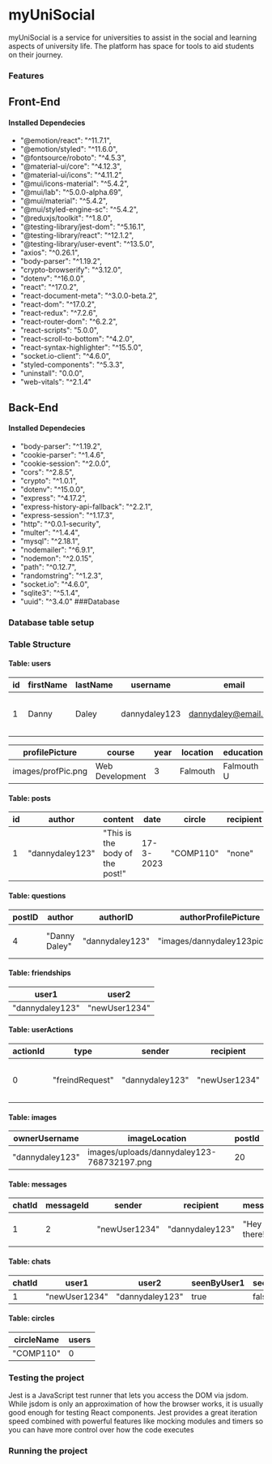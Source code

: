 # myUniSocial

myUniSocial is a service for universities to assist in the social and learning aspects of university life. The platform has space for tools to aid students on their journey.

### Features

## Front-End

#### Installed Dependecies

-   "@emotion/react": "^11.7.1",
-   "@emotion/styled": "^11.6.0",
-   "@fontsource/roboto": "^4.5.3",
-   "@material-ui/core": "^4.12.3",
-   "@material-ui/icons": "^4.11.2",
-   "@mui/icons-material": "^5.4.2",
-   "@mui/lab": "^5.0.0-alpha.69",
-   "@mui/material": "^5.4.2",
-   "@mui/styled-engine-sc": "^5.4.2",
-   "@reduxjs/toolkit": "^1.8.0",
-   "@testing-library/jest-dom": "^5.16.1",
-   "@testing-library/react": "^12.1.2",
-   "@testing-library/user-event": "^13.5.0",
-   "axios": "^0.26.1",
-   "body-parser": "^1.19.2",
-   "crypto-browserify": "^3.12.0",
-   "dotenv": "^16.0.0",
-   "react": "^17.0.2",
-   "react-document-meta": "^3.0.0-beta.2",
-   "react-dom": "^17.0.2",
-   "react-redux": "^7.2.6",
-   "react-router-dom": "^6.2.2",
-   "react-scripts": "5.0.0",
-   "react-scroll-to-bottom": "^4.2.0",
-   "react-syntax-highlighter": "^15.5.0",
-   "socket.io-client": "^4.6.0",
-   "styled-components": "^5.3.3",
-   "uninstall": "0.0.0",
-   "web-vitals": "^2.1.4"

## Back-End

#### Installed Dependecies

-   "body-parser": "^1.19.2",
-   "cookie-parser": "^1.4.6",
-   "cookie-session": "^2.0.0",
-   "cors": "^2.8.5",
-   "crypto": "^1.0.1",
-   "dotenv": "^15.0.0",
-   "express": "^4.17.2",
-   "express-history-api-fallback": "^2.2.1",
-   "express-session": "^1.17.3",
-   "http": "^0.0.1-security",
-   "multer": "^1.4.4",
-   "mysql": "^2.18.1",
-   "nodemailer": "^6.9.1",
-   "nodemon": "^2.0.15",
-   "path": "^0.12.7",
-   "randomstring": "^1.2.3",
-   "socket.io": "^4.6.0",
-   "sqlite3": "^5.1.4",
-   "uuid": "^3.4.0"
    ###Database

### Database table setup

### Table Structure

#### Table: users

| id  | firstName | lastName | username      | email                | password   | passwordSalt     | aboutMe                   |
| --- | --------- | -------- | ------------- | -------------------- | ---------- | ---------------- | ------------------------- |
| 1   | Danny     | Daley    | dannydaley123 | dannydaley@email.com | myPassword | mYhAsHeDpAsSwOrD | This is my about me text! |

| profilePicture     | course          | year | location | education  | circles          | asked | answered |
| ------------------ | --------------- | ---- | -------- | ---------- | ---------------- | ----- | -------- |
| images/profPic.png | Web Development | 3    | Falmouth | Falmouth U | COMP110, COMP120 | 10    | 20       |

#### Table: posts

| id  | author          | content                         | date      | circle    | recipient | likes | dislikes | postStrict | relativePostId |
| --- | --------------- | ------------------------------- | --------- | --------- | --------- | ----- | -------- | ---------- | -------------- |
| 1   | "dannydaley123" | "This is the body of the post!" | 17-3-2023 | "COMP110" | "none"    | 1     | 0        | 0          | null           |

#### Table: questions

| postID | author        | authorID        | authorProfilePicture          | date        | category | score | relativePostID | title                    | text                          | code                          | language |
| ------ | ------------- | --------------- | ----------------------------- | ----------- | -------- | ----- | -------------- | ------------------------ | ----------------------------- | ----------------------------- | -------- |
| 4      | "Danny Daley" | "dannydaley123" | "images/dannydaley123picture" | "15-3-2023" | "Web"    | 1     | 0              | "Why isnt this working?" | "Why isnt this code working?" | "<\code>Code Snippet</\code>" | "HTML    |

#### Table: friendships

| user1           | user2         |
| --------------- | ------------- |
| "dannydaley123" | "newUser1234" |

#### Table: userActions

| actionId | type            | sender          | recipient     | message                     | seen  | approved | date        | relativePost |
| -------- | --------------- | --------------- | ------------- | --------------------------- | ----- | -------- | ----------- | ------------ |
| 0        | "freindRequest" | "dannydaley123" | "newUser1234" | " wants to be your friend!" | false | false    | "15-3-2023" | null         |

#### Table: images

| ownerUsername   | imageLocation                              | postId |
| --------------- | ------------------------------------------ | ------ |
| "dannydaley123" | images/uploads/dannydaley123-768732197.png | 20     |

#### Table: messages

| chatId | messageId | sender        | recipient       | message      | date        | seen  |
| ------ | --------- | ------------- | --------------- | ------------ | ----------- | ----- |
| 1      | 2         | "newUser1234" | "dannydaley123" | "Hey there!" | "16-3-2023" | false |

#### Table: chats

| chatId | user1         | user2           | seenByUser1 | seenByUser2 | lastActive |
| ------ | ------------- | --------------- | ----------- | ----------- | ---------- |
| 1      | "newUser1234" | "dannydaley123" | true        | false       | "time"     |

#### Table: circles

| circleName | users |
| ---------- | ----- |
| "COMP110"  | 0     |

### Testing the project

Jest is a JavaScript test runner that lets you access the DOM via jsdom. While jsdom is only an approximation of how the browser works, it is usually good enough for testing React components. Jest provides a great iteration speed combined with powerful features like mocking modules and timers so you can have more control over how the code executes

### Running the project
